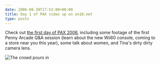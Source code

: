 ```yaml
---
date: 2006-08-30T17:53:00+00:00
title: Day 1 of PAX video up on on10.net
type: posts
---
```

Check out [the first day of PAX 2006](http://on10.net/Blogs/TheShow/5672/), including some footage of the first Penny Arcade Q&A session (learn about the new Wii60 console, coming to a store near you this year), some talk about women, and Tina's dirty dirty camera lens.

![The crowd pours in](http://static.flickr.com/80/227895204_9529e02db0_m.jpg)
